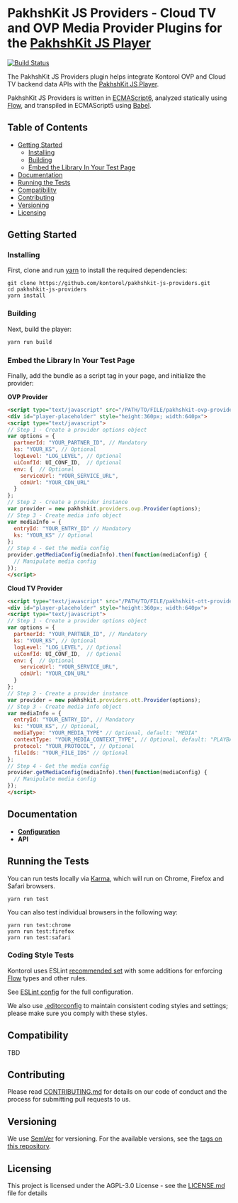 # PakhshKit JS Providers - Cloud TV and OVP Media Provider Plugins for the [PakhshKit JS Player]

[![Build Status](https://travis-ci.com/kontorol/pakhshkit-js-providers.svg?token=s2ZQw18ukx9Q6ePzDX3F&branch=master)](https://travis-ci.com/kontorol/pakhshkit-js-providers)

The PakhshKit JS Providers plugin helps integrate Kontorol OVP and Cloud TV backend data APIs with the [PakhshKit JS Player].
 
PakhshKit JS Providers is written in [ECMAScript6], analyzed statically using [Flow], and transpiled in ECMAScript5 using [Babel].

[Flow]: https://flow.org/
[ECMAScript6]: https://github.com/ericdouglas/ES6-Learning#articles--tutorials
[Babel]: https://babeljs.io
[Pakhshkit JS Player]: https://github.com/kontorol/pakhshkit-js

## Table of Contents
  * [Getting Started](#getting-started)
    + [Installing](#installing)
    + [Building](#building)
    + [Embed the Library In Your Test Page](#embed-the-library-in-your-test-page)
  * [Documentation](#documentation)
  * [Running the Tests](#running-the-tests)
  * [Compatibility](#compatibility)
  * [Contributing](#contributing)
  * [Versioning](#versioning)
  * [Licensing](#licensing)
  
## Getting Started

### Installing

First, clone and run [yarn] to install the required dependencies:

[yarn]: https://yarnpkg.com/lang/en/

```
git clone https://github.com/kontorol/pakhshkit-js-providers.git
cd pakhshkit-js-providers
yarn install
```

### Building

Next, build the player:

```javascript
yarn run build
```

### Embed the Library In Your Test Page

Finally, add the bundle as a script tag in your page, and initialize the provider:

**OVP Provider**
```html
<script type="text/javascript" src="/PATH/TO/FILE/pakhshkit-ovp-provider.js"></script>
<div id="player-placeholder" style="height:360px; width:640px">
<script type="text/javascript">
// Step 1 - Create a provider options object
var options = {
  partnerId: "YOUR_PARTNER_ID", // Mandatory
  ks: "YOUR_KS", // Optional
  logLevel: "LOG_LEVEL", // Optional
  uiConfId: UI_CONF_ID,  // Optional
  env: {  // Optional
    serviceUrl: "YOUR_SERVICE_URL",
    cdnUrl: "YOUR_CDN_URL"
  }
};
// Step 2 - Create a provider instance
var provider = new pakhshkit.providers.ovp.Provider(options);
// Step 3 - Create media info object
var mediaInfo = {
  entryId: "YOUR_ENTRY_ID" // Mandatory
  ks: "YOUR_KS" // Optional
};
// Step 4 - Get the media config
provider.getMediaConfig(mediaInfo).then(function(mediaConfig) {
  // Manipulate media config
});
</script>
```

**Cloud TV Provider**

```html
<script type="text/javascript" src="/PATH/TO/FILE/pakhshkit-ott-provider.js"></script>
<div id="player-placeholder" style="height:360px; width:640px">
<script type="text/javascript">
// Step 1 - Create a provider options object
var options = {
  partnerId: "YOUR_PARTNER_ID", // Mandatory
  ks: "YOUR_KS", // Optional
  logLevel: "LOG_LEVEL", // Optional
  uiConfId: UI_CONF_ID,  // Optional
  env: {  // Optional
    serviceUrl: "YOUR_SERVICE_URL",
    cdnUrl: "YOUR_CDN_URL"
  }
};
// Step 2 - Create a provider instance
var provider = new pakhshkit.providers.ott.Provider(options);
// Step 3 - Create media info object
var mediaInfo = {
  entryId: "YOUR_ENTRY_ID", // Mandatory
  ks: "YOUR_KS", // Optional,
  mediaType: "YOUR_MEDIA_TYPE" // Optional, default: "MEDIA"
  contextType: "YOUR_MEDIA_CONTEXT_TYPE", // Optional, default: "PLAYBACK"
  protocol: "YOUR_PROTOCOL", // Optional
  fileIds: "YOUR_FILE_IDS" // Optional
};
// Step 4 - Get the media config
provider.getMediaConfig(mediaInfo).then(function(mediaConfig) {
  // Manipulate media config
});
</script>
```

## Documentation
    
- **[Configuration](docs/configuration.md)**
- **API**

## Running the Tests

You can run tests locally via [Karma], which will run on Chrome, Firefox and Safari browsers.

[Karma]: https://karma-runner.github.io/1.0/index.html
```
yarn run test
```

You can also test individual browsers in the following way:
```
yarn run test:chrome
yarn run test:firefox
yarn run test:safari
```

### Coding Style Tests

Kontorol uses ESLint [recommended set](http://eslint.org/docs/rules/) with some additions for enforcing [Flow] types and other rules.

See [ESLint config](.eslintrc.json) for the full configuration.

We also use [.editorconfig](.editorconfig) to maintain consistent coding styles and settings; please make sure you comply with these styles.


## Compatibility

TBD

## Contributing

Please read [CONTRIBUTING.md](https://gist.github.com/PurpleBooth/b24679402957c63ec426) for details on our code of conduct and the process for submitting pull requests to us.

## Versioning

We use [SemVer](http://semver.org/) for versioning. For the available versions, see the [tags on this repository](https://github.com/kontorol/pakhshkit-js-providers/tags). 

## Licensing

This project is licensed under the AGPL-3.0 License - see the [LICENSE.md](LICENSE.md) file for details
